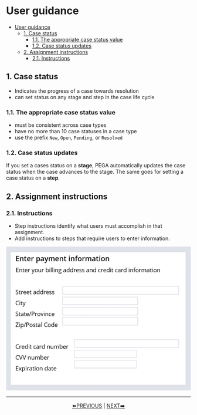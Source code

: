 # User guidance

- [User guidance](#user-guidance)
  - [1. Case status](#1-case-status)
    - [1.1. The appropriate case status value](#11-the-appropriate-case-status-value)
    - [1.2. Case status updates](#12-case-status-updates)
  - [2. Assignment instructions](#2-assignment-instructions)
    - [2.1. Instructions](#21-instructions)

## 1. Case status

- Indicates the progress of a case towards resolution
- can set status on any stage and step in the case life cycle

### 1.1. The appropriate case status value

- must be consistent across case types
- have no more than 10 case statuses in a case type
- use the prefix `New`, `Open`, `Pending`, or `Resolved`

### 1.2. Case status updates

If you set a cases status on a **stage**, PEGA automatically updates the case status when the case advances to the stage. The same goes for setting a case status on a **step**.

## 2. Assignment instructions

### 2.1. Instructions

- Step instructions identify what users must accomplish in that assignment.
- Add instructions to steps that require users to enter information.

![Step instructions](../resources/online-shopping-case-instructions-1.webp)

---

<p align=center>
  <a href=[1.2]%20Defining%20a%20customer%20Microjourney.md>⬅️PREVIOUS</a>
  |
  <a href=[1.4]%20Completing%20work%20on%20time.md>NEXT➡️</a>
</p>
